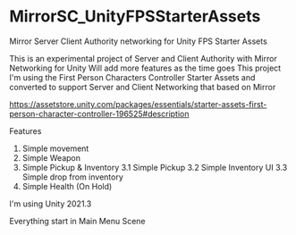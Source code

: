 # MirrorSC_UnityFPSStarterAssets
Mirror Server Client Authority networking for Unity FPS Starter Assets

This is an experimental project of Server and Client Authority with Mirror Networking for Unity
Will add more features as the time goes
This project I'm using the First Person Characters Controller Starter Assets and converted to support Server and Client Networking that based on Mirror

https://assetstore.unity.com/packages/essentials/starter-assets-first-person-character-controller-196525#description

Features
1. Simple movement
2. Simple Weapon
3. Simple Pickup & Inventory
  3.1 Simple Pickup
  3.2 Simple Inventory UI
  3.3 Simple drop from inventory
4. Simple Health (On Hold)

I'm using Unity 2021.3

Everything start in Main Menu Scene
